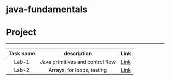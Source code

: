 # java-fundamentals

# Project
-------------------------------------------------------------

| Task name 	 | description 	 |  Link 	   |   	
|:-----------:|:-------------:|:---------:|
|   Lab-1	    |    Java primitives and control flow   	       |     [Link]()	     |   	
|   Lab-2	    |     Arrays, for loops, testing  	       | 	[Link]() |   	